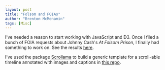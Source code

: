 ```yaml
---
layout: post
title: "Folsom and FOIAs"
author: "Brenton McMenamin"
tags: [Misc]
---
```


I've needed a reason to start working with JavaScript and D3. Once I filed a bunch of FOIA requests about Johnny Cash's _At Folsom Prison_, I finally had something to work on. See the results <a href='/ext/folsom_foia'>here</a>.

I've used the package [Scrollama](https://github.com/russellgoldenberg/scrollama) to build a generic template for a scroll-able timeline annotated with images and captions in [this repo](https://github.com/bmcmenamin/folsom_foia).

